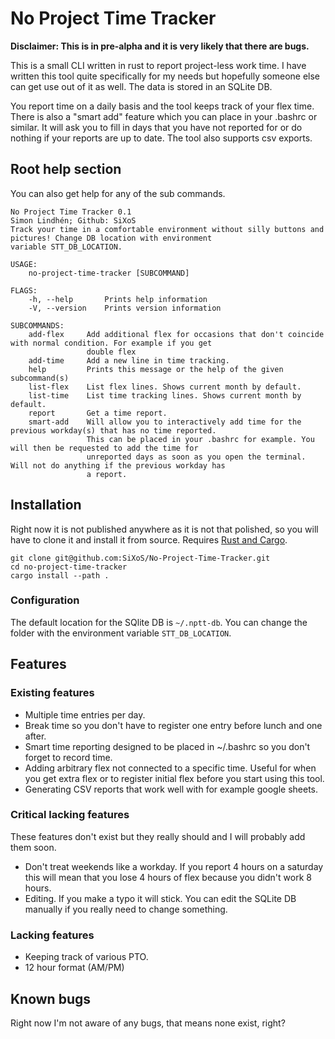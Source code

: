 # No Project Time Tracker

**Disclaimer: This is in pre-alpha and it is very likely that there are bugs.**

This is a small CLI written in rust to report project-less work time. I have written
this tool quite specifically for my needs but hopefully someone else can get use
out of it as well. The data is stored in an SQLite DB.

You report time on a daily basis and the tool keeps track of your flex time. There
is also a "smart add" feature which you can place in your .bashrc or similar. It 
will ask you to fill in days that you have not reported for or do nothing if
your reports are up to date. The tool also supports csv exports.

## Root help section
You can also get help for any of the sub commands.
```
No Project Time Tracker 0.1
Simon Lindhén; Github: SiXoS
Track your time in a comfortable environment without silly buttons and pictures! Change DB location with environment
variable STT_DB_LOCATION.

USAGE:
    no-project-time-tracker [SUBCOMMAND]

FLAGS:
    -h, --help       Prints help information
    -V, --version    Prints version information

SUBCOMMANDS:
    add-flex     Add additional flex for occasions that don't coincide with normal condition. For example if you get
                 double flex
    add-time     Add a new line in time tracking.
    help         Prints this message or the help of the given subcommand(s)
    list-flex    List flex lines. Shows current month by default.
    list-time    List time tracking lines. Shows current month by default.
    report       Get a time report.
    smart-add    Will allow you to interactively add time for the previous workday(s) that has no time reported.
                 This can be placed in your .bashrc for example. You will then be requested to add the time for
                 unreported days as soon as you open the terminal. Will not do anything if the previous workday has
                 a report.
```

## Installation

Right now it is not published anywhere as it is not that polished, so you will
have to clone it and install it from source. Requires [Rust and Cargo](https://www.rust-lang.org/tools/install).
```
git clone git@github.com:SiXoS/No-Project-Time-Tracker.git
cd no-project-time-tracker
cargo install --path .
```

### Configuration
The default location for the SQlite DB is `~/.nptt-db`. You can change the folder
with the environment variable `STT_DB_LOCATION`.

## Features

### Existing features
- Multiple time entries per day.
- Break time so you don't have to register one entry before lunch and one after.
- Smart time reporting designed to be placed in ~/.bashrc so you don't forget to record time.
- Adding arbitrary flex not connected to a specific time. Useful for when you
get extra flex or to register initial flex before you start using this tool.
- Generating CSV reports that work well with for example google sheets.

### Critical lacking features
These features don't exist but they really should and I will probably add them soon.
- Don't treat weekends like a workday. If you report 4 hours on a saturday this will mean
that you lose 4 hours of flex because you didn't work 8 hours.
- Editing. If you make a typo it will stick. You can edit the SQLite DB manually if
you really need to change something. 

### Lacking features
- Keeping track of various PTO.
- 12 hour format (AM/PM)

## Known bugs
Right now I'm not aware of any bugs, that means none exist, right? 
